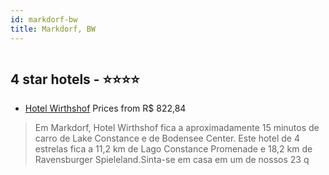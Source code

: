 ```yaml
---
id: markdorf-bw
title: Markdorf, BW
---
```


<center><img src="https://i.travelapi.com/hotels/33000000/32720000/32716600/32716559/4b97f3cb_z.jpg" alt="" /></center>


##  4 star hotels - ⭐️⭐️⭐️⭐️

-    [Hotel Wirthshof](https://www.hurb.com/br/aud/https://www.hurb.com/br/hotels/markdorf/hotel-wirthshof-HT-06HQ?cmp=18055) Prices from R$ 822,84
   > Em Markdorf, Hotel Wirthshof fica a aproximadamente 15 minutos de carro de Lake Constance e de Bodensee Center.  Este hotel de 4 estrelas fica a 11,2 km de Lago Constance Promenade e 18,2 km de Ravensburger Spieleland.Sinta-se em casa em um de nossos 23 q
